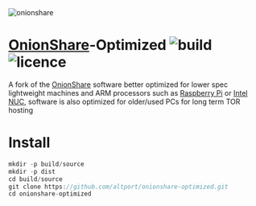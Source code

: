 <img src="https://github.com/micahflee/onionshare/blob/develop/docs/source/_static/logo.png" alt="onionshare">

# [OnionShare](https://github.com/micahflee/onionshare)-Optimized   <img src="https://img.shields.io/badge/build-stable-green" alt="build">  <img src="https://img.shields.io/github/license/altport/onionshare-optimized" alt="licence">
A fork of the [OnionShare](onionshare.org) software better optimized for lower spec lightweight machines and ARM processors such as [Raspberry Pi](https://github.com/raspberrypi) or [Intel NUC](https://www.intel.com/content/www/us/en/products/details/nuc.html), software is also optimized for older/used PCs for long term TOR hosting

# Install
```javascript
mkdir -p build/source
mkdir -p dist
cd build/source
git clone https://github.com/altport/onionshare-optimized.git
cd onionshare-optimized
```
  
  
